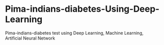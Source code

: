 # Pima-indians-diabetes-Using-Deep-Learning
Pima-indians-diabetes test using Deep Learning, Machine Learning, Artificial Neural Network
